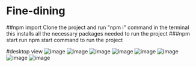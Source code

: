 # Fine-dining
##npm import
Clone the project and run "npm i" command in the terminal this installs all the necessary packages needed to run the project 
###npm start
run npm start command to run the project

#desktop view
![image](https://res.cloudinary.com/dboa7dqkl/image/upload/v1683702942/Fine-dining/Screenshot_2023-05-10_124458_nchbcx.png )
![image](https://res.cloudinary.com/dboa7dqkl/image/upload/v1683702937/Fine-dining/Screenshot_2023-05-10_124527_nmyrjn.png )
![image]( https://res.cloudinary.com/dboa7dqkl/image/upload/v1683702588/Fine-dining/Screenshot_2023-05-10_123643_ga30fr.png)
![image]( https://res.cloudinary.com/dboa7dqkl/image/upload/v1683702586/Fine-dining/Screenshot_2023-05-10_123703_ianqqu.png)
![image]( https://res.cloudinary.com/dboa7dqkl/image/upload/v1683702598/Fine-dining/Screenshot_2023-05-10_123722_k3yl1j.png)
![image](https://res.cloudinary.com/dboa7dqkl/image/upload/v1683702593/Fine-dining/Screenshot_2023-05-10_123746_gypogh.png )
![image](https://res.cloudinary.com/dboa7dqkl/image/upload/v1683702596/Fine-dining/Screenshot_2023-05-10_123807_vd3hd2.png )
![image]( https://res.cloudinary.com/dboa7dqkl/image/upload/v1683702581/Fine-dining/Screenshot_2023-05-10_123827_ywyvao.png)
